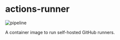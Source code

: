 # actions-runner

![pipeline](https://github.com/ParamaxAi/actions-runner/actions/workflows/pipeline.yaml/badge.svg)

A container image to run self-hosted GitHub runners.
